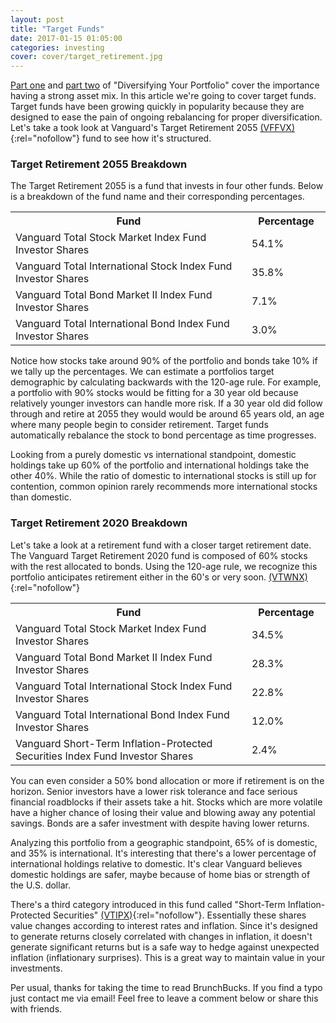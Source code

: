 ```yaml
---
layout: post
title: "Target Funds"
date: 2017-01-15 01:05:00
categories: investing
cover: cover/target_retirement.jpg
---
```

[Part one](http://brunchbucks.com/diversifying-your-portfolio.html) and [part two](http://brunchbucks.com/investing/diversifying-your-portfolio-2.html) of "Diversifying Your Portfolio" cover the importance having a strong asset mix. In this article we're going to cover target funds. Target funds have been growing quickly in popularity because they are designed to ease the pain of ongoing rebalancing for proper diversification. Let's take a took look at Vanguard's Target Retirement 2055 [(VFFVX)](https://personal.vanguard.com/us/funds/snapshot?FundId=1487&FundIntExt=INT#tab=2){:rel="nofollow"} fund to see how it's structured.

### Target Retirement 2055 Breakdown
The Target Retirement 2055 is a fund that invests in four other funds. Below is a breakdown of the fund name and their corresponding percentages.
<table>
  <colgroup>
    <col style="width: 75%;">
    <col style="width: 25%;">
  </colgroup>
  <tr>
    <th>Fund</th>
    <th>Percentage</th>
  </tr>
  <tr>
    <td>Vanguard Total Stock Market Index Fund Investor Shares</td>
    <td>54.1%</td>
  </tr>
  <tr>
    <td>Vanguard Total International Stock Index Fund Investor Shares</td>
    <td>35.8%</td>
  </tr>
  <tr>
    <td>Vanguard Total Bond Market II Index Fund Investor Shares</td>
    <td>7.1%</td>
  </tr>
  <tr>
    <td>Vanguard Total International Bond Index Fund Investor Shares</td>
    <td>3.0%</td>
  </tr>
</table>

Notice how stocks take around 90% of the portfolio and bonds take 10% if we tally up the percentages. We can estimate a portfolios target demographic by calculating backwards with the 120-age rule. For example, a portfolio with 90% stocks would be fitting for a 30 year old because relatively younger investors can handle more risk. If a 30 year old did follow through and retire at 2055 they would would be around 65 years old, an age where many people begin to consider retirement. Target funds automatically rebalance the stock to bond percentage as time progresses.

Looking from a purely domestic vs international standpoint, domestic holdings take up 60% of the portfolio and international holdings take the other 40%. While the ratio of domestic to international stocks is still up for contention, common opinion rarely recommends more international stocks than domestic.

### Target Retirement 2020 Breakdown
Let's take a look at a retirement fund with a closer target retirement date. The Vanguard Target Retirement 2020 fund is composed of 60% stocks with the rest allocated to bonds. Using the 120-age rule, we recognize this portfolio anticipates retirement either in the 60's or very soon. [(VTWNX)](https://personal.vanguard.com/us/funds/snapshot?FundId=0682&FundIntExt=INT){:rel="nofollow"}
<table>
  <colgroup>
    <col style="width: 75%;">
    <col style="width: 25%;">
  </colgroup>
  <tr>
    <th>Fund</th>
    <th>Percentage</th>
  </tr>
  <tr>
    <td>Vanguard Total Stock Market Index Fund Investor Shares</td>
    <td>34.5%</td>
  </tr>
  <tr>
    <td>Vanguard Total Bond Market II Index Fund Investor Shares</td>
    <td>28.3%</td>
  </tr>
  <tr>
    <td>Vanguard Total International Stock Index Fund Investor Shares</td>
    <td>22.8%</td>
  </tr>
  <tr>
    <td>Vanguard Total International Bond Index Fund Investor Shares</td>
    <td>12.0%</td>
  </tr>
  <tr>
    <td>Vanguard Short-Term Inflation-Protected Securities Index Fund Investor Shares</td>
    <td>2.4%</td>
  </tr>
</table>

You can even consider a 50% bond allocation or more if retirement is on the horizon. Senior investors have a lower risk tolerance and face serious financial roadblocks if their assets take a hit. Stocks which are more volatile have a higher chance of losing their value and blowing away any potential savings. Bonds are a safer investment with despite having lower returns.

Analyzing this portfolio from a geographic standpoint, 65% of is domestic, and 35% is international. It's interesting that there's a lower percentage of international holdings relative to domestic. It's clear Vanguard believes domestic holdings are safer, maybe because of home bias or strength of the U.S. dollar.
<!-- [U.S. News](http://money.usnews.com/investing/articles/2016-08-09/why-you-should-buy-more-foreign-stocks){rel=:nofollow} this should be a link to domestic vs international stocks -->

There's a third category introduced in this fund called "Short-Term Inflation-Protected Securities" [(VTIPX)]([https://personal.vanguard.com/us/funds/snapshot?FundId=1967&FundIntExt=INT]){:rel="nofollow"}. Essentially these shares value changes according to interest rates and inflation. Since it's designed to generate returns closely correlated with changes in inflation, it doesn't generate significant returns but is a safe way to hedge against unexpected inflation (inflationary surprises). This is a great way to maintain value in your investments.

Per usual, thanks for taking the time to read BrunchBucks. If you find a typo just contact me via email! Feel free to leave a comment below or share this with friends.

